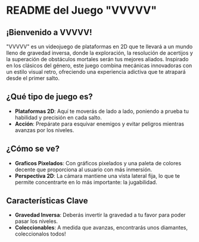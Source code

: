 # README del Juego "VVVVV"

## ¡Bienvenido a VVVVV!

"VVVVV" es un videojuego de plataformas en 2D que te llevará a un mundo lleno de gravedad inversa, donde la exploración, la resolución de acertijos y la superación de obstáculos mortales serán tus mejores aliados. Inspirado en los clásicos del género, este juego combina mecánicas innovadoras con un estilo visual retro, ofreciendo una experiencia adictiva que te atrapará desde el primer salto.

## ¿Qué tipo de juego es?

- **Plataformas 2D**: Aquí te moverás de lado a lado, poniendo a prueba tu habilidad y precisión en cada salto.
- **Acción**: Prepárate para esquivar enemigos y evitar peligros mientras avanzas por los niveles.

## ¿Cómo se ve?

- **Graficos Pixelados**: Con gráficos pixelados y una paleta de colores decente que proporciona al usuario con más inmersión.
- **Perspectiva 2D**: La cámara mantiene una vista lateral fija, lo que te permite concentrarte en lo más importante: la jugabilidad.

## Características Clave

- **Gravedad Inversa**: Deberás invertir la gravedad a tu favor para poder pasar los niveles.
- **Coleccionables**: A medida que avanzas, encontrarás unos diamantes, coleccionalos todos!
